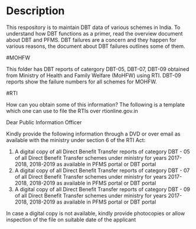 # Description

This respository is to maintain DBT data of various schemes in India. To understand how DBT functions as a primer, read the overview document about DBT and PFMS. DBT failures are a concern and they happen for various reasons, the document about DBT failures outlines some of them. 


#MOHFW

This folder has DBT reports of catergory DBT-05, DBT-07, DBT-09 obtained from Ministry of Health and Family Welfare (MoHFW) using RTI. DBT-09 reports show the failure numbers for all schemes for MOHFW.

#RTI

How can you obtain some of this information? The following is a template which one can use to file the RTIs over rtionline.gov.in

Dear Public Information Officer

Kindly provide the following information through a DVD or over email as available with the ministry under section 6 of the RTI Act:

1. A digital copy of all Direct Benefit Transfer reports of category DBT - 05 of all Direct Benefit Transfer schemes under ministry for years 2017-2018, 2018-2019 as available in PFMS portal or DBT portal
2. A digital copy of all Direct Benefit Transfer reports of category DBT - 07 of all Direct Benefit Transfer schemes under ministry for years 2017-2018, 2018-2019 as available in PFMS portal or DBT portal
3. A digital copy of all Direct Benefit Transfer reports of category DBT - 09 of all Direct Benefit Transfer schemes under ministry for years 2017-2018, 2018-2019 as available in PFMS portal or DBT portal

In case a digital copy is not available, kindly provide photocopies or allow inspection of the file on suitable date of the applicant